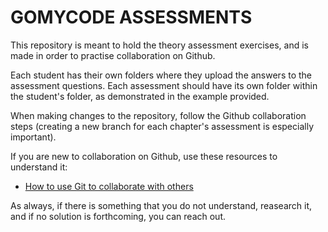 # GOMYCODE ASSESSMENTS

This repository is meant to hold the theory assessment exercises, and is made in order to practise collaboration on Github.

Each student has their own folders where they upload the answers to the assessment questions. Each assessment should have its own folder within the student's folder, as demonstrated in the example provided.

When making changes to the repository, follow the Github collaboration steps (creating a new branch for each chapter's assessment is especially important).

If you are new to collaboration on Github, use these resources to understand it:

- [How to use Git to collaborate with others](https://www.youtube.com/watch?v=ygqx50-JHEE)

As always, if there is something that you do not understand, reasearch it, and if no solution is forthcoming, you can reach out.

